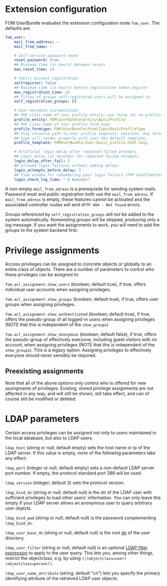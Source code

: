 # Extension configuration
FOM UserBundle evaluates the extension configuration node `fom_user`.
The defaults are:
```yaml
fom_user:
    mail_from_address: ~
    mail_from_name: ~

    # Self-service password reset
    reset_password: true
    ## Minimum time (in hours) between resets
    max_reset_time: 24

    # Public account registration
    selfregister: false
    ## Maximum time (in hours) before registration token expires
    max_registration_time: 24
    ## Titles of groups self-registered users will be assigned to
    self_registration_groups: []

    # User metadata customization
    ## PHP class name of user profile entity; use false for no profile
    profile_entity: FOM\UserBundle\Entity\BasicProfile
    ## PHP class name of user profile form type
    profile_formtype: FOM\UserBundle\Form\Type\BasicProfileType
    ## Twig resource path to user profile template; obsolete. Any form
    ## type will render properly with just the default template.
    profile_template: FOMUserBundle:User:basic_profile.html.twig

    # Artificial login delay after repeated failed attempts
    ## Login delay (in seconds) for repeated failed attempts
    login_delay_after_fail: 2
    ## Allowed login failures without adding delays
    login_attempts_before_delay: 3
    ## Time window for remembering past login failurs (PHP DateTimeInterval format)
    login_check_log_time: "-5 minutes"
```

A non-empty `mail_from_adress` is a prerequisite for sending system mails. Password reset and public
registration both use the `mail_from_adress`. If `mail_from_adress` is empty, these features cannot
be activated and the associated controller routes will emit `HTTP 404 - Not Found` errors.

Groups referenced by `self_registration_groups` will _not_ be added to the system automatically.
Nonexisting groups will be skipped, producing only a log message. If you want the assignments to work,
you will need to add the groups to the system backend first.

# Privilege assignments
Access privileges can be assigned to concrete objects or globally to an entire class of objects.
There are a number of parameters to control _who_ these privileges can be assigned _to_:

`fom.acl_assignment.show_users` (boolean; default true), if true, offers individual user accounts
when assigning privileges.

`fom.acl_assignment.show_groups` (boolean; default true), if true, offers user groups
when assigning privileges.

`fom.acl_assignment.show_authenticated` (boolean; default true), if true, offers the
pseudo-group of all logged-in users when assigning privileges (NOTE that this is independent
of the `show_groups`)

`fom.acl_assignment.show_anonymous` (boolean; default false), if true, offers the
pseudo-group of effectively everyone, including guest visitors with no account,
when assigning privileges (NOTE that this is independent of the `show_groups`).
This is a legacy option. Assigning privileges to effectively everyone should never sensibly
be required.

## Preexisting assignments
Note that all of the above options only control who is offered for new assingments of privileges. Existing,
stored privilege assignments are not affected in any way, and will still be shown, still take effect, and can
of course still be modified or deleted.

# LDAP parameters
Certain access privileges can be assigned not only to users maintained in the local database,
but also to LDAP users.

`ldap_host` (string or null; default empty) sets the host name or ip of the LDAP server.
If this value is empty, none of the following parameters take any effect.

`ldap_port` (integer or null; default empty) sets a non-default LDAP server port number.
If empty, the protocol standard port 389 will be used.

`ldap_version` (integer; default 3) sets the protocol version.

`ldap_bind_dn` (string or null; default null) is the dn of the LDAP user with
sufficient privileges to load other users' information. You can only leave
this empty if your LDAP server allows an anonymous user to query arbitrary user objects.

`ldap_bind_pwd` (string or null; default null) is the password complementing `ldap_bind_dn`.

`ldap_user_base_dn` (string or null; default null) is the root [dn](https://ldap.com/ldap-dns-and-rdns/) of the user directory.

`ldap_user_filter` (string or null; default null) is an optional [LDAP filter expression](https://ldap.com/ldap-filters/)
to apply to the user query. This lets you, among other things, restrict the
objectclass, e.g. by using `(|(objectclass=user)(objectclass=person))`.

`ldap_user_name_attribute` (string; default "cn") lets you specify the primary identifying
attribute of the retrieved LDAP user objects.
